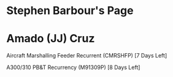 # Stephen Barbour's Page




# Amado (JJ) Cruz


Aircraft Marshalling Feeder Recurrent (CMRSHFP) [7 Days Left]

A300/310 PB&T Recurrency (M91309P) [8 Days Left]




